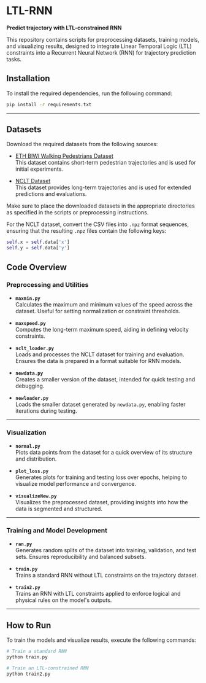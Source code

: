 # LTL-RNN  
**Predict trajectory with LTL-constrained RNN**

This repository contains scripts for preprocessing datasets, training models, and visualizing results, designed to integrate Linear Temporal Logic (LTL) constraints into a Recurrent Neural Network (RNN) for trajectory prediction tasks.


## **Installation**

To install the required dependencies, run the following command:

```bash
pip install -r requirements.txt
```
---


## **Datasets**

Download the required datasets from the following sources:

- [ETH BIWI Walking Pedestrians Dataset](https://icu.ee.ethz.ch/research/datsets.html)  
  This dataset contains short-term pedestrian trajectories and is used for initial experiments.

- [NCLT Dataset](https://robots.engin.umich.edu/nclt/)  
  This dataset provides long-term trajectories and is used for extended predictions and evaluations.

Make sure to place the downloaded datasets in the appropriate directories as specified in the scripts or preprocessing instructions.


For the NCLT dataset, convert the CSV files into `.npz` format sequences, ensuring that the resulting `.npz` files contain the following keys:  
```python
self.x = self.data['x']
self.y = self.data['y']
```
## **Code Overview**

### **Preprocessing and Utilities**
- **`maxmin.py`**  
  Calculates the maximum and minimum values of the speed across the dataset. Useful for setting normalization or constraint thresholds.

- **`maxspeed.py`**  
  Computes the long-term maximum speed, aiding in defining velocity constraints.

- **`nclt_loader.py`**  
  Loads and processes the NCLT dataset for training and evaluation. Ensures the data is prepared in a format suitable for RNN models.

- **`newdata.py`**  
  Creates a smaller version of the dataset, intended for quick testing and debugging.

- **`newloader.py`**  
  Loads the smaller dataset generated by `newdata.py`, enabling faster iterations during testing.

---

### **Visualization**
- **`normal.py`**  
  Plots data points from the dataset for a quick overview of its structure and distribution.

- **`plot_loss.py`**  
  Generates plots for training and testing loss over epochs, helping to visualize model performance and convergence.

- **`visualizeNew.py`**  
  Visualizes the preprocessed dataset, providing insights into how the data is segmented and structured.

---

### **Training and Model Development**
- **`ran.py`**  
  Generates random splits of the dataset into training, validation, and test sets. Ensures reproducibility and balanced subsets.

- **`train.py`**  
  Trains a standard RNN without LTL constraints on the trajectory dataset.

- **`train2.py`**  
  Trains an RNN with LTL constraints applied to enforce logical and physical rules on the model's outputs.

---

## **How to Run**
To train the models and visualize results, execute the following commands:

```bash
# Train a standard RNN
python train.py

# Train an LTL-constrained RNN
python train2.py
